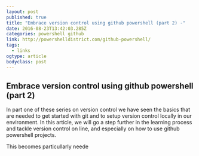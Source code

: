 ```yaml
---
layout: post 
published: true 
title: "Embrace version control using github powershell (part 2) -" 
date: 2016-08-23T13:42:03.285Z
categories: powershell github
link: http://powershelldistrict.com/github-powershell/ 
tags:
  - links
ogtype: article 
bodyclass: post 
---
```


## Embrace version control using github powershell (part 2)

In part one of these series on version control we have seen the basics that are needed to get started with git and to setup version control locally in our environment. In this article, we will go a step further in the learning process and tackle version control on line, and especially on how to use github powershell projects.

This becomes particullarly neede